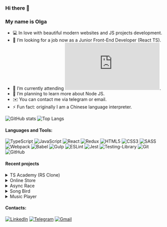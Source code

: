 ### Hi there 👋

### My name is Olga

- 💻 In love with beautiful modern websites and JS projects development.
- 👯 I’m looking for a job now as a Junior Front-End Developer (React TS).
- 🔭 I’m currently attending ![RS School React Course](https://rs.school/index.html).
- 🌱 I’m planning to learn more about Node JS.
- ✉️ You can contact me via telegram or email.
- ⚡ Fun fact: originally I am a Chinese language interpreter.

![GitHub stats](https://github-readme-stats.vercel.app/api?username=elian-cheng&hide=issues,contribs)
![Top Langs](https://github-readme-stats.vercel.app/api/top-langs/?username=elian-cheng&layout=compact)

#### Languages and Tools:

![TypeScript](https://img.shields.io/badge/typescript-%23007ACC.svg?style=for-the-badge&logo=typescript&logoColor=white)
![JavaScript](https://img.shields.io/badge/javascript-%23323330.svg?style=for-the-badge&logo=javascript&logoColor=%23F7DF1E)
![React](https://img.shields.io/badge/react-%2320232a.svg?style=for-the-badge&logo=react&logoColor=%2361DAFB)
![Redux](https://img.shields.io/badge/redux-%23593d88.svg?style=for-the-badge&logo=redux&logoColor=white)
![HTML5](https://img.shields.io/badge/html5-%23E34F26.svg?style=for-the-badge&logo=html5&logoColor=white)
![CSS3](https://img.shields.io/badge/css3-%231572B6.svg?style=for-the-badge&logo=css3&logoColor=white)
![SASS](https://img.shields.io/badge/SASS-hotpink.svg?style=for-the-badge&logo=SASS&logoColor=white)
![Webpack](https://img.shields.io/badge/webpack-%238DD6F9.svg?style=for-the-badge&logo=webpack&logoColor=black)
![Babel](https://img.shields.io/badge/Babel-F9DC3e?style=for-the-badge&logo=babel&logoColor=black)
![Gulp](https://img.shields.io/badge/GULP-%23CF4647.svg?style=for-the-badge&logo=gulp&logoColor=white)
![ESLint](https://img.shields.io/badge/ESLint-4B3263?style=for-the-badge&logo=eslint&logoColor=white)
![Jest](https://img.shields.io/badge/-jest-%23C21325?style=for-the-badge&logo=jest&logoColor=white)
![Testing-Library](https://img.shields.io/badge/-TestingLibrary-%23E33332?style=for-the-badge&logo=testing-library&logoColor=white)
![Git](https://img.shields.io/badge/git-%23F05033.svg?style=for-the-badge&logo=git&logoColor=white)
![GitHub](https://img.shields.io/badge/github-%23121011.svg?style=for-the-badge&logo=github&logoColor=white)

#### Recent projects

<details>
<summary>TS Academy (RS Clone)</summary>
<p><b>Description</b>: TypeScript educational platform, where users can read lessons, pass the tests and play games, practice with algorithmical tasks and track their progress with statistics. Full-stack app: front-end - React, back-end - Node Express. Final group project at RS School (EPAM) for JS Front-End Course. [Task description](https://github.com/rolling-scopes-school/tasks/blob/master/tasks/rsclone/rsclone.md)</p>
<p><b>Stack</b>: typescript, react, scss, react-hook-form, chart.js, dnd, node express, mongoDB, JWT, eslint, prettier</p>
<p><a href="https://elian-team-rsclone.netlify.app/">Link to deploy</a></p><p><a href="https://github.com/elian-cheng/rs-clone">Link to repo</a></p>
</details>

<details>
<summary>Online Store</summary>
<p><b>Description</b>: vanilla TS SPA, no frameworks or libs. Implemented routing, query string, filters, sorting, catalog page, product page, shopping cart, checkout form, tests etc. - all basic functionality of the online store. [Task description](https://github.com/rolling-scopes-school/tasks/tree/master/tasks/online-store-team).</p>
<p><b>Stack</b>: typescript, scss, noUISlider, jest, eslint, prettier</p>
<p><a href="https://elian-cheng-elyte-online-store.netlify.app/">Link to deploy</a></p><p><a href="https://github.com/elian-cheng/online-store-elyte">Link to repo</a></p>
</details>

<details>
<summary>Async Race</summary>
<p><b>Description</b>: racing cars app. Сommunication with a server (fetch, REST API), Async coding / Promises, JS Animations, DOM API
[Task description](https://github.com/rolling-scopes-school/tasks/blob/master/tasks/async-race.md)</p>
<p><b>Stack</b>: typescript, css, OOP (classes), webpack, eslint, prettier</p>
<p><a href="https://elian-cheng-async-race.netlify.app/">Link to deploy</a></p><p><a href="https://github.com/elian-cheng/async-race">Link to repo</a></p>
</details>

<details>
<summary>Song Bird</summary>
<p><b>Description</b>: quiz App with audio-player and gallery, vanilla JS, no frameworks or libs. [Task description](https://github.com/rolling-scopes-school/tasks/blob/master/tasks/songbird/songbird-2022q3.md).</p>
<p><b>Stack</b>: javascript, scss, mpa</p>
<p><a href="https://rolling-scopes-school.github.io/elian-cheng-JSFE2022Q3/songbird/">Link to deploy</a></p><p><a href="https://github.com/elian-cheng/song-bird">Link to repo</a></p>
</details>

<details>
<summary>Music Player</summary>
<p><b>Description</b>: simple music player, vanilla JS. Back-end - Node JS.</p>
<p><b>Stack</b>: javascript, css, node js</p>
<p><a href="https://elian-cheng.github.io/muselli-music-player/no-API">Link to deploy</a></p><p><a href="https://github.com/elian-cheng/muselli-music-player/tree/main">Link to repo</a></p>
</details>

#### Contacts:

[![LinkedIn](https://img.shields.io/badge/linkedin-%230077B5.svg?style=for-the-badge&logo=linkedin&logoColor=white)](https://www.linkedin.com/in/olga-chernega/)
[![Telegram](https://img.shields.io/badge/Telegram-2CA5E0?style=for-the-badge&logo=telegram&logoColor=white)](https://t.me/olga_chernega)
[![Gmail](https://img.shields.io/badge/Gmail-D14836?style=for-the-badge&logo=gmail&logoColor=white)](mailto:chernega.o@gmail.com)
